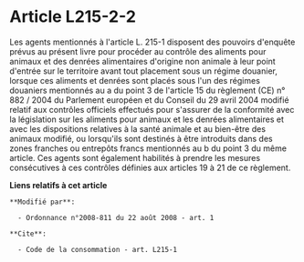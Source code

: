 # Article L215-2-2

Les agents mentionnés à l'article L. 215-1 disposent des pouvoirs d'enquête prévus au présent livre pour procéder au contrôle
des aliments pour animaux et des denrées alimentaires d'origine non animale à leur point d'entrée sur le territoire avant
tout placement sous un régime douanier, lorsque ces aliments et denrées sont placés sous l'un des régimes douaniers
mentionnés au a du point 3 de l'article 15 du règlement (CE) n° 882 / 2004 du Parlement européen et du Conseil du 29 avril
2004 modifié relatif aux contrôles officiels effectués pour s'assurer de la conformité avec la législation sur les aliments
pour animaux et les denrées alimentaires et avec les dispositions relatives à la santé animale et au bien-être des animaux
modifié, ou lorsqu'ils sont destinés à être introduits dans des zones franches ou entrepôts francs mentionnés au b du point 3
du même article. Ces agents sont également habilités à prendre les mesures consécutives à ces contrôles définies aux articles
19 à 21 de ce règlement.

**Liens relatifs à cet article**

	**Modifié par**:

	  - Ordonnance n°2008-811 du 22 août 2008 - art. 1

	**Cite**:

	  - Code de la consommation - art. L215-1
